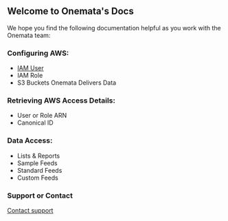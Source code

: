 ## Welcome to Onemata's Docs

We hope you find the following documentation helpful as you work with the Onemata team:

### Configuring AWS:
- [IAM User](configure-aws-iam-user.md)
- IAM Role
- S3 Buckets Onemata Delivers Data

### Retrieving AWS Access Details:
- User or Role ARN
- Canonical ID

### Data Access:
- Lists & Reports
- Sample Feeds
- Standard Feeds
- Custom Feeds

### Support or Contact

[Contact support](https://www.onemata.com/contact)
